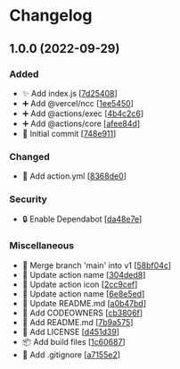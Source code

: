 # Changelog

<a name="1.0.0"></a>
## 1.0.0 (2022-09-29)

### Added

- ✨ Add index.js [[7d25408](https://github.com/sercanuste/gitmoji-changelog-action/commit/7d25408f7c85a3a613748b8aa965e205f588b71d)]
- ➕ Add @vercel/ncc [[1ee5450](https://github.com/sercanuste/gitmoji-changelog-action/commit/1ee5450b867c6ca2145aaff14540a966789346f2)]
- ➕ Add @actions/exec [[4b4c2c6](https://github.com/sercanuste/gitmoji-changelog-action/commit/4b4c2c6edc6b06309dc4d964dd0c3d240099d586)]
- ➕ Add @actions/core [[afee84d](https://github.com/sercanuste/gitmoji-changelog-action/commit/afee84dc543eff9f454e1c969abbe3e50244f1ee)]
- 🎉 Initial commit [[748e911](https://github.com/sercanuste/gitmoji-changelog-action/commit/748e911b347ddba2d33f3b457ec67680c49799b2)]

### Changed

- 🔧 Add action.yml [[8368de0](https://github.com/sercanuste/gitmoji-changelog-action/commit/8368de03a2a9e17e213532ce24102584773bca25)]

### Security

- 🔒 Enable Dependabot [[da48e7e](https://github.com/sercanuste/gitmoji-changelog-action/commit/da48e7eb8edf7f79bbd4bf56dca805a82653c9d1)]

### Miscellaneous

- 🔀 Merge branch &#x27;main&#x27; into v1 [[58bf04c](https://github.com/sercanuste/gitmoji-changelog-action/commit/58bf04c15907a6242cc668d1c68f3cc5a3e83051)]
- 📝 Update action name [[304ded8](https://github.com/sercanuste/gitmoji-changelog-action/commit/304ded867e72aa863a152fd6a070c8d7bb67eead)]
- 📝 Update action icon [[2cc9cef](https://github.com/sercanuste/gitmoji-changelog-action/commit/2cc9cef63e01600bbec4efbb0d18ca4997897abb)]
- 📝 Update action name [[6e8e5ed](https://github.com/sercanuste/gitmoji-changelog-action/commit/6e8e5ed6730b12fa301692990c3eae9e8f55840a)]
- 📝 Update README.md [[a0b47bd](https://github.com/sercanuste/gitmoji-changelog-action/commit/a0b47bd206d980a45415e6df38e7f987e6d1c18d)]
- 👥 Add CODEOWNERS [[cb3806f](https://github.com/sercanuste/gitmoji-changelog-action/commit/cb3806f8353ac045857f002397496c33795d4743)]
- 📝 Add README.md [[7b9a575](https://github.com/sercanuste/gitmoji-changelog-action/commit/7b9a57501c7e8491645f54a6448ccf4c214d4740)]
- 📄 Add LICENSE [[d451d39](https://github.com/sercanuste/gitmoji-changelog-action/commit/d451d39505762e338ba1e35de0c3824270ac955a)]
- 📦 Add build files [[1c60687](https://github.com/sercanuste/gitmoji-changelog-action/commit/1c60687ebd20cd4248b0e3d4f092e5ac52a81858)]
- 🙈 Add .gitignore [[a7155e2](https://github.com/sercanuste/gitmoji-changelog-action/commit/a7155e2d914599346f195de07346eeafc88a0221)]


